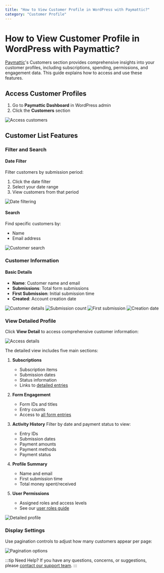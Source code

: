 ```yaml
---
title: "How to View Customer Profile in WordPress with Paymattic?"
category: "Customer Profile"
---
```


# How to View Customer Profile in WordPress with Paymattic?

[Paymattic](https://paymattic.com/)'s Customers section provides comprehensive insights into your customer profiles, including subscriptions, spending, permissions, and engagement data. This guide explains how to access and use these features.

## Access Customer Profiles

1. Go to **Paymattic Dashboard** in WordPress admin
2. Click the **Customers** section

![Access customers](/images/customer-profile/how-to-view-customer-profile-in-wordpress/1.-Customers-section-from-Paymattic-Dahboard-scaled.webp)

## Customer List Features

### Filter and Search

#### Date Filter
Filter customers by submission period:
1. Click the date filter
2. Select your date range
3. View customers from that period

![Date filtering](/images/customer-profile/how-to-view-customer-profile-in-wordpress/2.-Date-Filter-scaled.webp)

#### Search
Find specific customers by:
- Name
- Email address

![Customer search](/images/customer-profile/how-to-view-customer-profile-in-wordpress/3.-Search-Bar-scaled.webp)

### Customer Information

#### Basic Details
- **Name**: Customer name and email
- **Submissions**: Total form submissions
- **First Submission**: Initial submission time
- **Created**: Account creation date

![Customer details](/images/customer-profile/how-to-view-customer-profile-in-wordpress/4.-Name-scaled.webp)
![Submission count](/images/customer-profile/how-to-view-customer-profile-in-wordpress/5.-Submissions-scaled.webp)
![First submission](/images/customer-profile/how-to-view-customer-profile-in-wordpress/6.-First-Submission-scaled.webp)
![Creation date](/images/customer-profile/how-to-view-customer-profile-in-wordpress/7.-Created-At-scaled.webp)

### View Detailed Profile

Click **View Detail** to access comprehensive customer information:

![Access details](/images/customer-profile/how-to-view-customer-profile-in-wordpress/8.-View-Detail-scaled.webp)

The detailed view includes five main sections:

1. **Subscriptions**
   - Subscription items
   - Submission dates
   - Status information
   - Links to [detailed entries](../manage-form-entries/how-to-view-single-submission-data-and-manage-payments-in-paymattic.md)

2. **Form Engagement**
   - Form IDs and titles
   - Entry counts
   - Access to [all form entries](../manage-form-entries/how-to-view-and-manage-all-form-entries-in-wordpress-with-paymattic.md)

3. **Activity History**
   Filter by date and payment status to view:
   - Entry IDs
   - Submission dates
   - Payment amounts
   - Payment methods
   - Payment status

4. **Profile Summary**
   - Name and email
   - First submission time
   - Total money spent/received

5. **User Permissions**
   - Assigned roles and access levels
   - See our [user roles guide](../global-settings/how-to-manage-user-roles-in-wordpress-with-paymattic.md)

![Detailed profile](/images/customer-profile/how-to-view-customer-profile-in-wordpress/9.-Detail-Page-of-one-Customer-Profile-scaled.webp)

### Display Settings

Use pagination controls to adjust how many customers appear per page:

![Pagination options](/images/customer-profile/how-to-view-customer-profile-in-wordpress/10.-Pagination-scaled.webp)

:::tip Need Help?
If you have any questions, concerns, or suggestions, please [contact our support team](https://wpmanageninja.com/support-tickets/).
:::